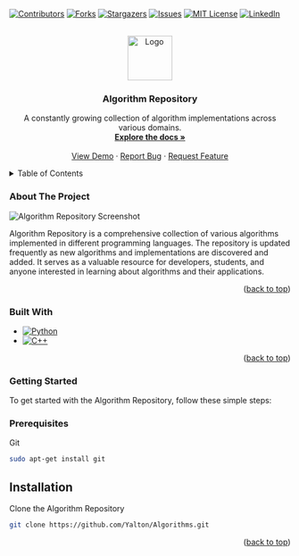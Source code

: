 <a name="readme-top"></a>

[![Contributors][contributors-shield]][contributors-url]
[![Forks][forks-shield]][forks-url]
[![Stargazers][stars-shield]][stars-url]
[![Issues][issues-shield]][issues-url]
[![MIT License][license-shield]][license-url]
[![LinkedIn][linkedin-shield]][linkedin-url]

<br />
<div align="center">
  <a href="https://github.com/Yalton/Algorithms">
    <img src="images/logo.png" alt="Logo" width="80" height="80">
  </a>
  <h3 align="center">Algorithm Repository</h3>
  <p align="center">
    A constantly growing collection of algorithm implementations across various domains.
    <br />
    <a href="https://github.com/Yalton/Algorithms"><strong>Explore the docs »</strong></a>
    <br />
    <br />
    <a href="https://github.com/Yalton/Algorithms">View Demo</a>
    ·
    <a href="https://github.com/Yalton/Algorithms/issues">Report Bug</a>
    ·
    <a href="https://github.com/Yalton/Algorithms/issues">Request Feature</a>
  </p>
</div>
<details>
  <summary>Table of Contents</summary>
  <ol>
    <li>
      <a href="#about-the-project">About The Project</a>
      <ul>
        <li><a href="#built-with">Built With</a></li>
      </ul>
    </li>
    <li>
      <a href="#getting-started">Getting Started</a>
      <ul>
        <li><a href="#prerequisites">Prerequisites</a></li>
        <li><a href="#installation">Installation</a></li>
      </ul>
    </li>
    <li><a href="#usage">Usage</a></li>
    <li><a href="#roadmap">Roadmap</a></li>
    <li><a href="#contributing">Contributing</a></li>
    <li><a href="#license">License</a></li>
    <li><a href="#contact">Contact</a></li>
    <li><a href="#acknowledgments">Acknowledgments</a></li>
  </ol>
</details>

### About The Project

![Algorithm Repository Screenshot][product-screenshot]

Algorithm Repository is a comprehensive collection of various algorithms implemented in different programming languages. The repository is updated frequently as new algorithms and implementations are discovered and added. It serves as a valuable resource for developers, students, and anyone interested in learning about algorithms and their applications.

<p align="right">(<a href="#readme-top">back to top</a>)</p>

### Built With

* [![Python][python-badge]][Python-url]
* [![C++][cplusplus-badge]][Cplusplus-url]

<p align="right">(<a href="#readme-top">back to top</a>)</p>

### Getting Started

To get started with the Algorithm Repository, follow these simple steps:

### Prerequisites

Git

```sh
sudo apt-get install git
```
## Installation

Clone the Algorithm Repository

```sh
git clone https://github.com/Yalton/Algorithms.git
```
<p align="right">(<a href="#readme-top">back to top</a>)</p>

[cplusplus-badge]: https://img.shields.io/badge/C++-00599C?style=for-the-badge&logo=cplusplus&logoColor=white
[Cplusplus-url]: https://www.cplusplus.com
[python-badge]: https://img.shields.io/badge/Python-3776AB?style=for-the-badge&logo=python&logoColor=white
[python-url]: https://www.python.org
[contributors-shield]: https://img.shields.io/github/contributors/Yalton/Arden.svg?style=for-the-badge
[contributors-url]: https://github.com/Yalton/Arden/graphs/contributors
[forks-shield]: https://img.shields.io/github/forks/Yalton/Arden.svg?style=for-the-badge
[forks-url]: https://github.com/Yalton/Arden/network/members
[stars-shield]: https://img.shields.io/github/stars/Yalton/Arden.svg?style=for-the-badge
[stars-url]: https://github.com/Yalton/Arden/stargazers
[issues-shield]: https://img.shields.io/github/issues/Yalton/Arden.svg?style=for-the-badge
[issues-url]: https://github.com/Yalton/Arden/issues
[license-shield]: https://img.shields.io/github/license/Yalton/Arden.svg?style=for-the-badge
[license-url]: https://github.com/Yalton/Arden/blob/master/LICENSE.txt
[linkedin-shield]: https://img.shields.io/badge/-LinkedIn-black.svg?style=for-the-badge&logo=linkedin&colorB=555
[linkedin-url]: https://linkedin.com/in/dalton-r-bailey
[product-screenshot]: images/screenshot.png
[Next.js]: https://img.shields.io/badge/next.js-000000?style=for-the-badge&logo=nextdotjs&logoColor=white
[Next-url]: https://nextjs.org/
[React.js]: https://img.shields.io/badge/React-20232A?style=for-the-badge&logo=react&logoColor=61DAFB
[React-url]: https://reactjs.org/
[Vue.js]: https://img.shields.io/badge/Vue.js-35495E?style=for-the-badge&logo=vuedotjs&logoColor=4FC08D
[Vue-url]: https://vuejs.org/
[Angular.io]: https://img.shields.io/badge/Angular-DD0031?style=for-the-badge&logo=angular&logoColor=white
[Angular-url]: https://angular.io/
[Svelte.dev]: https://img.shields.io/badge/Svelte-4A4A55?style=for-the-badge&logo=svelte&logoColor=FF3E00
[Svelte-url]: https://svelte.dev/
[Laravel.com]: https://img.shields.io/badge/Laravel-FF2D20?style=for-the-badge&logo=laravel&logoColor=white
[Laravel-url]: https://laravel.com
[Bootstrap.com]: https://img.shields.io/badge/Bootstrap-563D7C?style=for-the-badge&logo=bootstrap&logoColor=white
[Bootstrap-url]: https://getbootstrap.com
[JQuery.com]: https://img.shields.io/badge/jQuery-0769AD?style=for-the-badge&logo=jquery&logoColor=white
[JQuery-url]: https://jquery.com 
